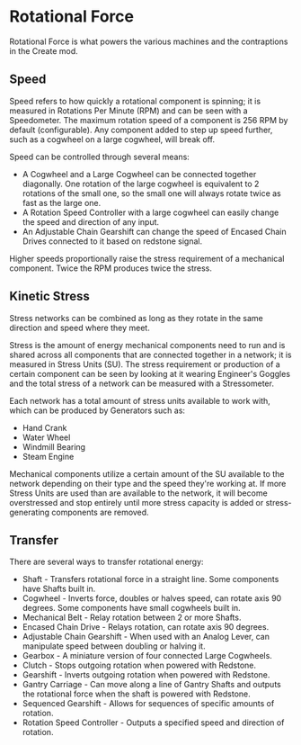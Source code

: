 # Rotational Force

Rotational Force is what powers the various machines and the contraptions in the Create mod.

## Speed

Speed refers to how quickly a rotational component is spinning; it is measured in Rotations Per Minute (RPM) and can be seen with a Speedometer. The maximum rotation speed of a component is 256 RPM by default (configurable). Any component added to step up speed further, such as a cogwheel on a large cogwheel, will break off.

Speed can be controlled through several means:

- A Cogwheel and a Large Cogwheel can be connected together diagonally. One rotation of the large cogwheel is equivalent to 2 rotations of the small one, so the small one will always rotate twice as fast as the large one.
- A Rotation Speed Controller with a large cogwheel can easily change the speed and direction of any input.
- An Adjustable Chain Gearshift can change the speed of Encased Chain Drives connected to it based on redstone signal.

Higher speeds proportionally raise the stress requirement of a mechanical component. Twice the RPM produces twice the stress.

## Kinetic Stress

Stress networks can be combined as long as they rotate in the same direction and speed where they meet.

Stress is the amount of energy mechanical components need to run and is shared across all components that are connected together in a network; it is measured in Stress Units (SU). The stress requirement or production of a certain component can be seen by looking at it wearing Engineer's Goggles and the total stress of a network can be measured with a Stressometer.

Each network has a total amount of stress units available to work with, which can be produced by Generators such as:

- Hand Crank
- Water Wheel
- Windmill Bearing
- Steam Engine

Mechanical components utilize a certain amount of the SU available to the network depending on their type and the speed they're working at. If more Stress Units are used than are available to the network, it will become overstressed and stop entirely until more stress capacity is added or stress-generating components are removed.

## Transfer

There are several ways to transfer rotational energy:

- Shaft - Transfers rotational force in a straight line. Some components have Shafts built in.
- Cogwheel - Inverts force, doubles or halves speed, can rotate axis 90 degrees. Some components have small cogwheels built in.
- Mechanical Belt - Relay rotation between 2 or more Shafts.
- Encased Chain Drive - Relays rotation, can rotate axis 90 degrees.
- Adjustable Chain Gearshift - When used with an Analog Lever, can manipulate speed between doubling or halving it.
- Gearbox - A miniature version of four connected Large Cogwheels.
- Clutch - Stops outgoing rotation when powered with Redstone.
- Gearshift - Inverts outgoing rotation when powered with Redstone.
- Gantry Carriage - Can move along a line of Gantry Shafts and outputs the rotational force when the shaft is powered with Redstone.
- Sequenced Gearshift - Allows for sequences of specific amounts of rotation.
- Rotation Speed Controller - Outputs a specified speed and direction of rotation.
